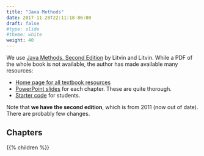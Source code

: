 ```yaml
---
title: "Java Methods"
date: 2017-11-28T22:11:18-06:00
draft: false
#type: slide
#theme: white
weight: 40
---
```


We use [Java Methods, Second Edition](https://www.amazon.com/Java-Methods-Object-Oriented-Programming-Structures/dp/0982477570) by Litvin and Litvin. 
While a PDF of the whole book is not available, the author has made available many resources:

* [Home page for all textbook resources](http://www.skylit.com/javamethods2/index.html)
* [PowerPoint slides](http://www.skylit.com/javamethods/ppt/index.html) for each chapter. These are quite thorough.
* [Starter code](http://www.skylit.com/disks.html) for students.

Note that **we have the second edition**, which is from 2011 (now out of date). There are probably few changes. 

## Chapters

{{% children %}}
